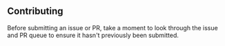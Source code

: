 ## Contributing

Before submitting an issue or PR, take a moment to look through the issue and PR queue to ensure it hasn't previously been submitted.
